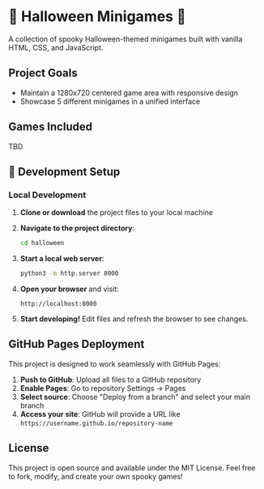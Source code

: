 # 🎃 Halloween Minigames 🎃

A collection of spooky Halloween-themed minigames built with vanilla HTML, CSS, and JavaScript.

## Project Goals

- Maintain a 1280x720 centered game area with responsive design
- Showcase 5 different minigames in a unified interface

## Games Included

TBD

## 🚀 Development Setup

### Local Development

1. **Clone or download** the project files to your local machine

2. **Navigate to the project directory**:

   ```bash
   cd halloween
   ```

3. **Start a local web server**:

   ```bash
   python3 -m http.server 8000
   ```

4. **Open your browser** and visit:

   ```
   http://localhost:8000
   ```

5. **Start developing!** Edit files and refresh the browser to see changes.

## GitHub Pages Deployment

This project is designed to work seamlessly with GitHub Pages:

1. **Push to GitHub**: Upload all files to a GitHub repository
2. **Enable Pages**: Go to repository Settings → Pages
3. **Select source**: Choose "Deploy from a branch" and select your main branch
4. **Access your site**: GitHub will provide a URL like `https://username.github.io/repository-name`

## License

This project is open source and available under the MIT License. Feel free to fork, modify, and create your own spooky games!
